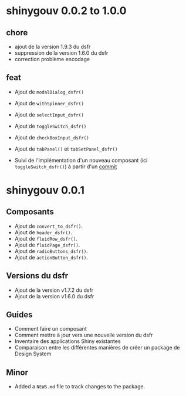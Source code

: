 # shinygouv 0.0.2 to 1.0.0

## chore

* ajout de la version 1.9.3 du dsfr
* suppression de la version 1.6.0 du dsfr
* correction problème encodage

## feat


* Ajout de `modalDialog_dsfr()`
* Ajout de `withSpinner_dsfr()`
* Ajout de `selectInput_dsfr()`
* Ajout de `toggleSwitch_dsfr()`
* Ajout de `checkBoxInput_dsfr()`
* Ajout de `tabPanel()` et `tabSetPanel_dsfr()`

* Suivi de l'implémentation d'un nouveau composant (ici `toggleSwitch_dsfr()`) à partir d'un [commit](https://github.com/spyrales/shinygouv/pull/82/commits/ed19c583c45aa04d9ebd51b1984851891e360b98)


# shinygouv 0.0.1

## Composants

* Ajout de `convert_to_dsfr()`.
* Ajout de `header_dsfr()`.
* Ajout de `fluidRow_dsfr()`.
* Ajout de `fluidPage_dsfr()`.
* Ajout de `radioButtons_dsfr()`.
* Ajout de `actionButton_dsfr()`.

## Versions du dsfr

* Ajout de la version v1.7.2 du dsfr
* Ajout de la version v1.6.0 du dsfr

## Guides

* Comment faire un composant
* Comment mettre à jour vers une nouvelle version du dsfr
* Inventaire des applications Shiny existantes
* Comparaison entre les différentes manières de créer un package de Design System

## Minor

* Added a `NEWS.md` file to track changes to the package.
